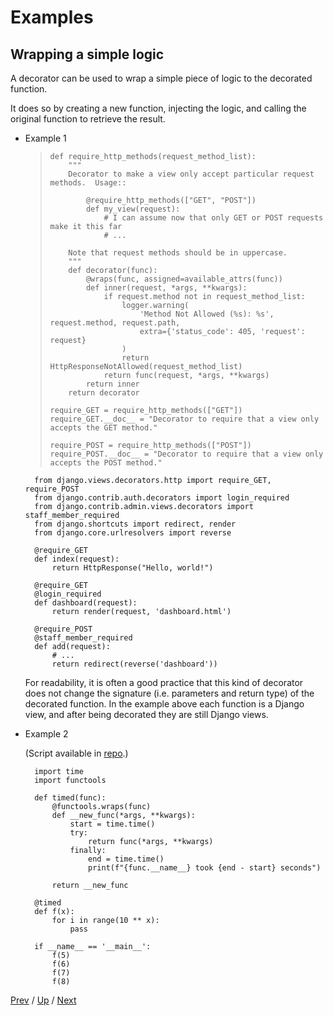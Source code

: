 # Examples

## Wrapping a simple logic

A decorator can be used to wrap a simple piece of logic to the decorated function.

It does so by creating a new function, injecting the logic,
and calling the original function to retrieve the result.

* Example 1

    >     def require_http_methods(request_method_list):
    >         """
    >         Decorator to make a view only accept particular request methods.  Usage::
    >
    >             @require_http_methods(["GET", "POST"])
    >             def my_view(request):
    >                 # I can assume now that only GET or POST requests make it this far
    >                 # ...
    >
    >         Note that request methods should be in uppercase.
    >         """
    >         def decorator(func):
    >             @wraps(func, assigned=available_attrs(func))
    >             def inner(request, *args, **kwargs):
    >                 if request.method not in request_method_list:
    >                     logger.warning(
    >                         'Method Not Allowed (%s): %s', request.method, request.path,
    >                         extra={'status_code': 405, 'request': request}
    >                     )
    >                     return HttpResponseNotAllowed(request_method_list)
    >                 return func(request, *args, **kwargs)
    >             return inner
    >         return decorator
    >
    >     require_GET = require_http_methods(["GET"])
    >     require_GET.__doc__ = "Decorator to require that a view only accepts the GET method."
    >
    >     require_POST = require_http_methods(["POST"])
    >     require_POST.__doc__ = "Decorator to require that a view only accepts the POST method."

        from django.views.decorators.http import require_GET, require_POST
        from django.contrib.auth.decorators import login_required
        from django.contrib.admin.views.decorators import staff_member_required
        from django.shortcuts import redirect, render
        from django.core.urlresolvers import reverse

        @require_GET
        def index(request):
            return HttpResponse("Hello, world!")

        @require_GET
        @login_required
        def dashboard(request):
            return render(request, 'dashboard.html')

        @require_POST
        @staff_member_required
        def add(request):
            # ...
            return redirect(reverse('dashboard'))

    For readability, it is often a good practice that this kind of decorator
    does not change the signature (i.e. parameters and return type) of the decorated function.
    In the example above each function is a Django view,
    and after being decorated they are still Django views.

* Example 2

    (Script available in [repo](https://github.com/MichaelKim0407/python-decorators/tree/master/4-examples/3-wrap-logic).)

        import time
        import functools

        def timed(func):
            @functools.wraps(func)
            def __new_func(*args, **kwargs):
                start = time.time()
                try:
                    return func(*args, **kwargs)
                finally:
                    end = time.time()
                    print(f"{func.__name__} took {end - start} seconds")

            return __new_func

        @timed
        def f(x):
            for i in range(10 ** x):
                pass

        if __name__ == '__main__':
            f(5)
            f(6)
            f(7)
            f(8)

[Prev](../2-register/README.md) /
[Up](../README.md) /
[Next](../4-generator/README.md)

